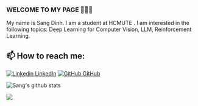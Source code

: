 ### WELCOME TO MY PAGE 👋👋👋
My name is Sang Dinh. I am a student at HCMUTE . I am interested in the following topics: Deep Learning for Computer Vision, LLM, Reinforcement Learning.<br>
## 📫 How to reach me: 
[![Linkedin](https://i.stack.imgur.com/gVE0j.png) LinkedIn](https://www.linkedin.com/in/sang-dinh-206703312/) 
[![GitHub](https://i.stack.imgur.com/tskMh.png) GitHub](https://github.com/SangDinhVan/) 

![Sang's github stats](https://github-readme-stats-git-masterrstaa-rickstaa.vercel.app/api?username=SangDinhVan&show_icons=true&theme=tokyonight&hide=contribs,prs,issues)

<a href="https://github.com/SangDinhVan/Sort_Animation_JavaFX">
  <img align="center" src="https://github-readme-stats.vercel.app/api/pin/?username=SangDinhVan&repo=Sort_Animation_JavaFX&theme=radical" />
</a>
